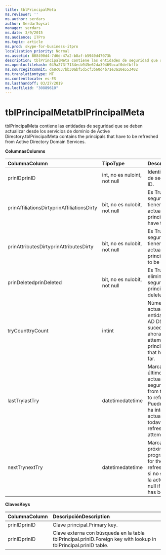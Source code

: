 ```yaml
---
title: tblPrincipalMeta
ms.reviewer: ''
ms.author: serdars
author: SerdarSoysal
manager: serdars
ms.date: 3/9/2015
ms.audience: ITPro
ms.topic: article
ms.prod: skype-for-business-itpro
localization_priority: Normal
ms.assetid: 808490d4-7d6d-47a2-b8af-b5940d47073b
description: tblPrincipalMeta contiene las entidades de seguridad que se deben actualizar desde los servicios de dominio de Active Directory.
ms.openlocfilehash: 049a273f7134ecb945e62da39469bcaf0defbffb
ms.sourcegitcommit: da8c037bb30abf5d5cf3b60d4b71e3a10e553402
ms.translationtype: MT
ms.contentlocale: es-ES
ms.lasthandoff: 03/27/2019
ms.locfileid: "30889610"
---
```

# <a name="tblprincipalmeta"></a><span data-ttu-id="58b8e-103">tblPrincipalMeta</span><span class="sxs-lookup"><span data-stu-id="58b8e-103">tblPrincipalMeta</span></span>
 
<span data-ttu-id="58b8e-104">tblPrincipalMeta contiene las entidades de seguridad que se deben actualizar desde los servicios de dominio de Active Directory.</span><span class="sxs-lookup"><span data-stu-id="58b8e-104">tblPrincipalMeta contains the principals that have to be refreshed from Active Directory Domain Services.</span></span>
  
<span data-ttu-id="58b8e-105">**Columnas**</span><span class="sxs-lookup"><span data-stu-id="58b8e-105">**Columns**</span></span>

|<span data-ttu-id="58b8e-106">**Columna**</span><span class="sxs-lookup"><span data-stu-id="58b8e-106">**Column**</span></span>|<span data-ttu-id="58b8e-107">**Tipo**</span><span class="sxs-lookup"><span data-stu-id="58b8e-107">**Type**</span></span>|<span data-ttu-id="58b8e-108">**Descripción**</span><span class="sxs-lookup"><span data-stu-id="58b8e-108">**Description**</span></span>|
|:-----|:-----|:-----|
|<span data-ttu-id="58b8e-109">prinID</span><span class="sxs-lookup"><span data-stu-id="58b8e-109">prinID</span></span>  <br/> |<span data-ttu-id="58b8e-110">int, no es nulo</span><span class="sxs-lookup"><span data-stu-id="58b8e-110">int, not null</span></span>  <br/> |<span data-ttu-id="58b8e-111">Identificador de entidad de seguridad.</span><span class="sxs-lookup"><span data-stu-id="58b8e-111">Principal ID.</span></span>  <br/> |
|<span data-ttu-id="58b8e-112">prinAffiliationsDirty</span><span class="sxs-lookup"><span data-stu-id="58b8e-112">prinAffiliationsDirty</span></span>  <br/> |<span data-ttu-id="58b8e-113">bit, no es nulo</span><span class="sxs-lookup"><span data-stu-id="58b8e-113">bit, not null</span></span>  <br/> |<span data-ttu-id="58b8e-114">Es True si la entidad de seguridad afiliaciones tienen que se va a actualizar.</span><span class="sxs-lookup"><span data-stu-id="58b8e-114">True if principal affiliations have to be refreshed.</span></span>  <br/> |
|<span data-ttu-id="58b8e-115">prinAttributesDirty</span><span class="sxs-lookup"><span data-stu-id="58b8e-115">prinAttributesDirty</span></span>  <br/> |<span data-ttu-id="58b8e-116">bit, no es nulo</span><span class="sxs-lookup"><span data-stu-id="58b8e-116">bit, not null</span></span>  <br/> |<span data-ttu-id="58b8e-117">Es True si la entidad de seguridad atributos tienen que actualizar.</span><span class="sxs-lookup"><span data-stu-id="58b8e-117">True if principal attributes have to be refreshed.</span></span>  <br/> |
|<span data-ttu-id="58b8e-118">prinDeleted</span><span class="sxs-lookup"><span data-stu-id="58b8e-118">prinDeleted</span></span>  <br/> |<span data-ttu-id="58b8e-119">bit, no es nulo</span><span class="sxs-lookup"><span data-stu-id="58b8e-119">bit, not null</span></span>  <br/> |<span data-ttu-id="58b8e-120">Es True si se ha eliminado la entidad de seguridad.</span><span class="sxs-lookup"><span data-stu-id="58b8e-120">True if the principal has been deleted.</span></span>  <br/> |
|<span data-ttu-id="58b8e-121">tryCount</span><span class="sxs-lookup"><span data-stu-id="58b8e-121">tryCount</span></span>  <br/> |<span data-ttu-id="58b8e-122">int</span><span class="sxs-lookup"><span data-stu-id="58b8e-122">int</span></span>  <br/> |<span data-ttu-id="58b8e-123">Número de intentos de actualización de la entidad de seguridad de AD DS que han sucedido hasta ahora.</span><span class="sxs-lookup"><span data-stu-id="58b8e-123">Number of attempts to refresh the principal from AD DS that have happened so far.</span></span>  <br/> |
|<span data-ttu-id="58b8e-124">lastTry</span><span class="sxs-lookup"><span data-stu-id="58b8e-124">lastTry</span></span>  <br/> |<span data-ttu-id="58b8e-125">datetime</span><span class="sxs-lookup"><span data-stu-id="58b8e-125">datetime</span></span>  <br/> |<span data-ttu-id="58b8e-126">Marca de tiempo del último intento de actualizar la entidad de seguridad.</span><span class="sxs-lookup"><span data-stu-id="58b8e-126">Time stamp from the latest attempt to refresh the principal.</span></span> <span data-ttu-id="58b8e-127">Puede ser null si no se ha intentado ninguna actualización todavía.</span><span class="sxs-lookup"><span data-stu-id="58b8e-127">Can be null if no refresh has been attempted yet.</span></span>  <br/> |
|<span data-ttu-id="58b8e-128">nextTry</span><span class="sxs-lookup"><span data-stu-id="58b8e-128">nextTry</span></span>  <br/> |<span data-ttu-id="58b8e-129">datetime</span><span class="sxs-lookup"><span data-stu-id="58b8e-129">datetime</span></span>  <br/> |<span data-ttu-id="58b8e-130">Marca de tiempo para la próxima actualización programada.</span><span class="sxs-lookup"><span data-stu-id="58b8e-130">Time stamp for the next scheduled refresh.</span></span> <span data-ttu-id="58b8e-131">Puede ser null si no se ha programado la actualización.</span><span class="sxs-lookup"><span data-stu-id="58b8e-131">Can be null if no further refresh has been scheduled.</span></span>  <br/> |
   
<span data-ttu-id="58b8e-132">**Claves**</span><span class="sxs-lookup"><span data-stu-id="58b8e-132">**Keys**</span></span>

|<span data-ttu-id="58b8e-133">**Columna**</span><span class="sxs-lookup"><span data-stu-id="58b8e-133">**Column**</span></span>|<span data-ttu-id="58b8e-134">**Descripción**</span><span class="sxs-lookup"><span data-stu-id="58b8e-134">**Description**</span></span>|
|:-----|:-----|
|<span data-ttu-id="58b8e-135">prinID</span><span class="sxs-lookup"><span data-stu-id="58b8e-135">prinID</span></span>  <br/> |<span data-ttu-id="58b8e-136">Clave principal.</span><span class="sxs-lookup"><span data-stu-id="58b8e-136">Primary key.</span></span>  <br/> |
|<span data-ttu-id="58b8e-137">prinID</span><span class="sxs-lookup"><span data-stu-id="58b8e-137">prinID</span></span>  <br/> |<span data-ttu-id="58b8e-138">Clave externa con búsqueda en la tabla tblPrincipal.prinID.</span><span class="sxs-lookup"><span data-stu-id="58b8e-138">Foreign key with lookup in tblPrincipal.prinID table.</span></span>  <br/> |
   

